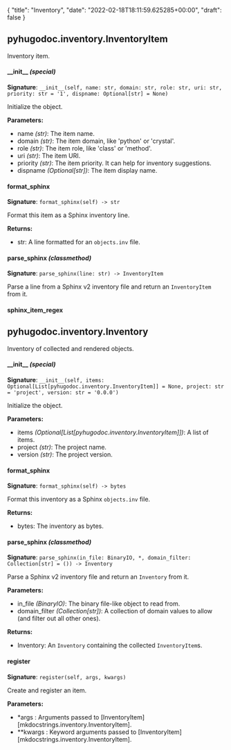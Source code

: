 {
    "title": "Inventory",
    "date": "2022-02-18T18:11:59.625285+00:00",
    "draft": false
}

## pyhugodoc.inventory.InventoryItem
Inventory item.



#### \_\_init\_\_ _(special)_
**Signature**: ```__init__(self, name: str, domain: str, role: str, uri: str, priority: str = '1', dispname: Optional[str] = None) ```

Initialize the object.

**Parameters:**
- name  _(str)_: The item name.
- domain  _(str)_: The item domain, like 'python' or 'crystal'.
- role  _(str)_: The item role, like 'class' or 'method'.
- uri  _(str)_: The item URI.
- priority  _(str)_: The item priority. It can help for inventory suggestions.
- dispname  _(Optional[str])_: The item display name.





#### format\_sphinx
**Signature**: ```format_sphinx(self) -> str```

Format this item as a Sphinx inventory line.

**Returns:**
- str: A line formatted for an `objects.inv` file.



#### parse\_sphinx _(classmethod)_
**Signature**: ```parse_sphinx(line: str) -> InventoryItem```

Parse a line from a Sphinx v2 inventory file and return an `InventoryItem` from it.





#### sphinx\_item\_regex




## pyhugodoc.inventory.Inventory
Inventory of collected and rendered objects.



#### \_\_init\_\_ _(special)_
**Signature**: ```__init__(self, items: Optional[List[pyhugodoc.inventory.InventoryItem]] = None, project: str = 'project', version: str = '0.0.0') ```

Initialize the object.

**Parameters:**
- items  _(Optional[List[pyhugodoc.inventory.InventoryItem]])_: A list of items.
- project  _(str)_: The project name.
- version  _(str)_: The project version.





#### format\_sphinx
**Signature**: ```format_sphinx(self) -> bytes```

Format this inventory as a Sphinx `objects.inv` file.

**Returns:**
- bytes: The inventory as bytes.



#### parse\_sphinx _(classmethod)_
**Signature**: ```parse_sphinx(in_file: BinaryIO, *, domain_filter: Collection[str] = ()) -> Inventory```

Parse a Sphinx v2 inventory file and return an `Inventory` from it.

**Parameters:**
- in_file  _(BinaryIO)_: The binary file-like object to read from.
- domain_filter  _(Collection[str])_: A collection of domain values to allow (and filter out all other ones).

**Returns:**
- Inventory: An `Inventory` containing the collected `InventoryItem`s.



#### register
**Signature**: ```register(self, args, kwargs) ```

Create and register an item.

**Parameters:**
- *args : Arguments passed to [InventoryItem][mkdocstrings.inventory.InventoryItem].
- **kwargs : Keyword arguments passed to [InventoryItem][mkdocstrings.inventory.InventoryItem].
